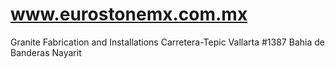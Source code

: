 # www.eurostonemx.com.mx
Granite Fabrication and Installations 
Carretera-Tepic Vallarta #1387
Bahia de Banderas Nayarit
